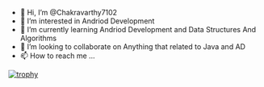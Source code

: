 - 👋 Hi, I’m @Chakravarthy7102
- 👀 I’m interested in Andriod Development
- 🌱 I’m currently learning Andriod Development and Data Structures And Algorithms
- 💞️ I’m looking to collaborate on Anything that related to Java and AD
- 📫 How to reach me ...


[![trophy](https://github-profile-trophy.vercel.app/?username=ryo-ma)](https://github.com/ryo-ma/github-profile-trophy)


<!---
Chakravarthy7102/Chakravarthy7102 is a ✨ special ✨ repository because its `README.md` (this file) appears on your GitHub profile.
You can click the Preview link to take a look at your changes.
--->
